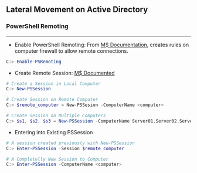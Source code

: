 ## Lateral Movement on Active Directory 


### PowerShell Remoting
---
- Enable PowerShell Remoting: From [M$ Documentation](https://docs.microsoft.com/en-us/powershell/module/microsoft.powershell.core/enable-psremoting?view=powershell-7.2), creates rules on computer firewall to allow remote connections. 
```powershell
C:> Enable-PSRemoting 
```
- Create Remote Session: [M$ Documented](https://docs.microsoft.com/en-us/powershell/module/microsoft.powershell.core/new-pssession?view=powershell-7.2)
```powershell
# Create a Session in Local Computer
C:> New-PSSession

# Create Session on Remote Computer
C:> $remote_computer = New-PSSesion -ComputerName <computer>

# Create Session on Multiple Computers
C:> $s1, $s2, $s3 = New-PSSession -ComputerName Server01,Server02,Server03
```
- Entering into Existing PSSession
```powershell
# A session created previously with New-PSSession
C:> Enter-PSSession -Session $remote_computer

# A Completelly New Session to Computer
C:> Enter-PSSession -ComputerName <computer>
```
